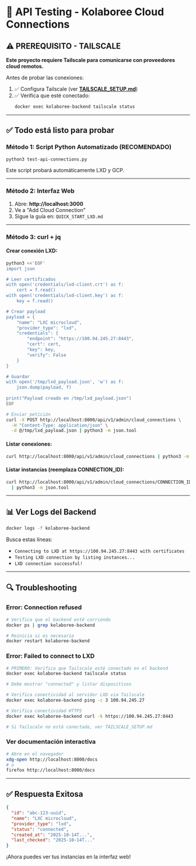 # 🔌 API Testing - Kolaboree Cloud Connections

## ⚠️ PREREQUISITO - TAILSCALE

**Este proyecto requiere Tailscale para comunicarse con proveedores cloud remotos.**

Antes de probar las conexiones:
1. ✅ Configura Tailscale (ver **[TAILSCALE_SETUP.md](./TAILSCALE_SETUP.md)**)
2. ✅ Verifica que esté conectado:
   ```bash
   docker exec kolaboree-backend tailscale status
   ```

---

## ✅ Todo está listo para probar

### Método 1: Script Python Automatizado (RECOMENDADO)

```bash
python3 test-api-connections.py
```

Este script probará automáticamente LXD y GCP.

---

### Método 2: Interfaz Web

1. Abre: **http://localhost:3000**
2. Ve a "Add Cloud Connection"
3. Sigue la guía en: `QUICK_START_LXD.md`

---

### Método 3: curl + jq

#### Crear conexión LXD:

```bash
python3 <<'EOF'
import json

# Leer certificados
with open('credentials/lxd-client.crt') as f:
    cert = f.read()
with open('credentials/lxd-client.key') as f:
    key = f.read()

# Crear payload
payload = {
    "name": "LXC microcloud",
    "provider_type": "lxd",
    "credentials": {
        "endpoint": "https://100.94.245.27:8443",
        "cert": cert,
        "key": key,
        "verify": False
    }
}

# Guardar
with open('/tmp/lxd_payload.json', 'w') as f:
    json.dump(payload, f)
    
print("Payload creado en /tmp/lxd_payload.json")
EOF

# Enviar petición
curl -X POST http://localhost:8000/api/v1/admin/cloud_connections \
  -H "Content-Type: application/json" \
  -d @/tmp/lxd_payload.json | python3 -m json.tool
```

#### Listar conexiones:

```bash
curl http://localhost:8000/api/v1/admin/cloud_connections | python3 -m json.tool
```

#### Listar instancias (reemplaza CONNECTION_ID):

```bash
curl http://localhost:8000/api/v1/admin/cloud_connections/CONNECTION_ID/nodes \
  | python3 -m json.tool
```

---

## 📊 Ver Logs del Backend

```bash
docker logs -f kolaboree-backend
```

Busca estas líneas:
- `Connecting to LXD at https://100.94.245.27:8443 with certificates`
- `Testing LXD connection by listing instances...`
- `LXD connection successful!`

---

## 🔍 Troubleshooting

### Error: Connection refused
```bash
# Verifica que el backend esté corriendo
docker ps | grep kolaboree-backend

# Reinicia si es necesario
docker restart kolaboree-backend
```

### Error: Failed to connect to LXD
```bash
# PRIMERO: Verifica que Tailscale esté conectado en el backend
docker exec kolaboree-backend tailscale status

# Debe mostrar "connected" y listar dispositivos

# Verifica conectividad al servidor LXD via Tailscale
docker exec kolaboree-backend ping -c 3 100.94.245.27

# Verifica conectividad HTTPS
docker exec kolaboree-backend curl -k https://100.94.245.27:8443

# Si Tailscale no está conectado, ver TAILSCALE_SETUP.md
```

### Ver documentación interactiva
```bash
# Abre en el navegador
xdg-open http://localhost:8000/docs
# o
firefox http://localhost:8000/docs
```

---

## ✅ Respuesta Exitosa

```json
{
  "id": "abc-123-uuid",
  "name": "LXC microcloud",
  "provider_type": "lxd",
  "status": "connected",
  "created_at": "2025-10-14T...",
  "last_checked": "2025-10-14T..."
}
```

¡Ahora puedes ver tus instancias en la interfaz web!
